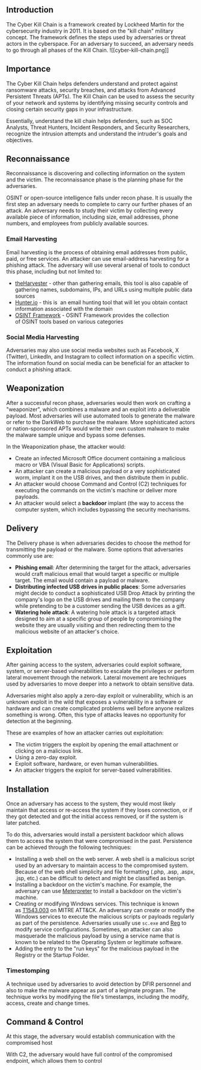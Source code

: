 ## Introduction
The Cyber Kill Chain is a framework created by Lockheed Martin for the cybersecurity industry in 2011. It is based on the "kill chain" military concept. The framework defines the steps used by adversaries or threat actors in the cyberspace. For an adversary to succeed, an adversary needs to go through all phases of the Kill Chain.
![[cyber-kill-chain.png]]
## Importance
The Cyber Kill Chain helps defenders understand and protect against ransomware attacks, security breaches, and attacks from Advanced Persistent Threats (APTs). The Kill Chain can be used to assess the security of your network and systems by identifying missing security controls and closing certain security gaps in your infrastructure.

Essentially, understand the kill chain helps defenders, such as SOC Analysts, Threat Hunters, Incident Responders, and Security Researchers, recognize the intrusion attempts and understand the intruder's goals and objectives.
## Reconnaissance
Reconnaissance is discovering and collecting information on the system and the victim. The reconnaissance phase is the planning phase for the adversaries.

OSINT or open-source intelligence falls under recon phase. It is usually the first step an adversary needs to complete to carry our further phases of an attack. An adversary needs to study their victim by collecting every available piece of information, including size, email addresses, phone numbers, and employees from publicly available sources.
### Email Harvesting
Email harvesting is the process of obtaining email addresses from public, paid, or free services. An attacker can use email-address harvesting for a phishing attack. The adversary will use several arsenal of tools to conduct this phase, including but not limited to:
- [theHarvester](https://github.com/laramies/theHarvester) - other than gathering emails, this tool is also capable of gathering names, subdomains, IPs, and URLs using multiple public data sources 
- [Hunter.io](https://hunter.io/) - this is  an email hunting tool that will let you obtain contact information associated with the domain
- [OSINT Framework](https://osintframework.com/) - OSINT Framework provides the collection of OSINT tools based on various categories
### Social Media Harvesting
Adversaries may also use social media websites such as Facebook, X (Twitter), LinkedIn, and Instagram to collect information on a specific victim. The information found on social media can be beneficial for an attacker to conduct a phishing attack.
## Weaponization
After a successful recon phase, adversaries would then work on crafting a "weaponizer", which combines a malware and an exploit into a deliverable payload. Most adversaries will use automated tools to generate the malware or refer to the DarkWeb to purchase the malware. More sophisticated actors or nation-sponsored APTs would write their own custom malware to make the malware sample unique and bypass some defenses.

In the Weaponization phase, the attacker would:
- Create an infected Microsoft Office document containing a malicious macro or VBA (Visual Basic for Applications) scripts.
- An attacker can create a malicious payload or a very sophisticated worm, implant it on the USB drives, and then distribute them in public. 
- An attacker would choose Command and Control (C2) techniques for executing the commands on the victim's machine or deliver more payloads.
- An attacker would select a **backdoor** implant (the way to access the computer system, which includes bypassing the security mechanisms.
## Delivery
The Delivery phase is when adversaries decides to choose the method for transmitting the payload or the malware. Some options that adversaries commonly use are:
- **Phishing email**: After determining the target for the attack, adversaries would craft malicious email that would target a specific or multiple target. The email would contain a payload or malware.
- **Distributing infected USB drives in public places**: Some adversaries might decide to conduct a sophisticated USB Drop Attack by printing the company's logo on the USB drives and mailing them to the company while pretending to be a customer sending the USB devices as a gift.
- **Watering hole attack**: A watering hole attack is a targeted attack designed to aim at a specific group of people by compromising the website they are usually visiting and then redirecting them to the malicious website of an attacker's choice.
## Exploitation
After gaining access to the system, adversaries could exploit software, system, or server-based vulnerabilities to escalate the privileges or perform lateral movement through the network. Lateral movement are techniques used by adversaries to move deeper into a network to obtain sensitive data.

Adversaries might also apply a zero-day exploit or vulnerability, which is an unknown exploit in the wild that exposes a vulnerability in a software or hardware and can create complicated problems well before anyone realizes something is wrong. Often, this type of attacks leaves no opportunity for detection at the beginning.

These are examples of how an attacker carries out exploitation:
- The victim triggers the exploit by opening the email attachment or clicking on a malicious link.
- Using a zero-day exploit.
- Exploit software, hardware, or even human vulnerabilities. 
- An attacker triggers the exploit for server-based vulnerabilities.
## Installation
Once an adversary has access to the system, they would most likely maintain that access or re-access the system if they loses connection, or if they got detected and got the initial access removed, or if the system is later patched.

To do this, adversaries would install a persistent backdoor which allows them to access the system that were compromised in the past. Persistence can be achieved through the following techniques:
- Installing a web shell on the web server. A web shell is a malicious script used by an adversary to maintain access to the compromised system. Because of the web shell simplicity and file formatting (.php, .asp, .aspx, .jsp, etc.) can be difficult to detect and might be classified as benign.
- Installing a backdoor on the victim's machine. For example, the adversary can use [Meterpreter](https://www.offensive-security.com/metasploit-unleashed/meterpreter-backdoor/) to install a backdoor on the victim's machine.
- Creating or modifying Windows services. This technique is known as [T1543.003](https://attack.mitre.org/techniques/T1543/003/) on MITRE ATT&CK. An adversary can create or modify the Windows services to execute the malicious scripts or payloads regularly as part of the persistence. Adversaries usually use `sc.exe` and [Reg](https://attack.mitre.org/software/S0075/) to modify service configurations. Sometimes, an attacker can also masquerade the malicious payload by using a service name that is known to be related to the Operating System or legitimate software.
- Adding the entry to the "run keys" for the malicious payload in the Registry or the Startup Folder.
### Timestomping
A technique used by adversaries to avoid detection by DFIR personnel and also to make the malware appear as part of a legimate program. The technique works by modifying the file's timestamps, including the modify, access, create and change times.
## Command & Control
At this stage, the adversary would establish communication with the compromised host

With C2, the adversary would have full control of the compromised endpoint, which allows them to control